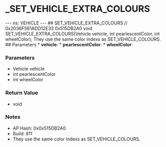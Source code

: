 # _SET_VEHICLE_EXTRA_COLOURS

--- ns: VEHICLE --- ## SET_VEHICLE_EXTRA_COLOURS  // 0x2036F561ADD12E33 0x515DB2A0 void SET_VEHICLE_EXTRA_COLOURS(Vehicle vehicle, int pearlescentColor, int wheelColor);  They use the same color indexs as SET_VEHICLE_COLOURS.  ## Parameters * **vehicle**: * **pearlescentColor**: * **wheelColor**:

### Parameters
* Vehicle vehicle
* int pearlescentColor
* int wheelColor

### Return Value
* void

### Notes
* AP Hash: 0x0x515DB2A0
* Build: 811
* They use the same color indexs as SET_VEHICLE_COLOURS.

